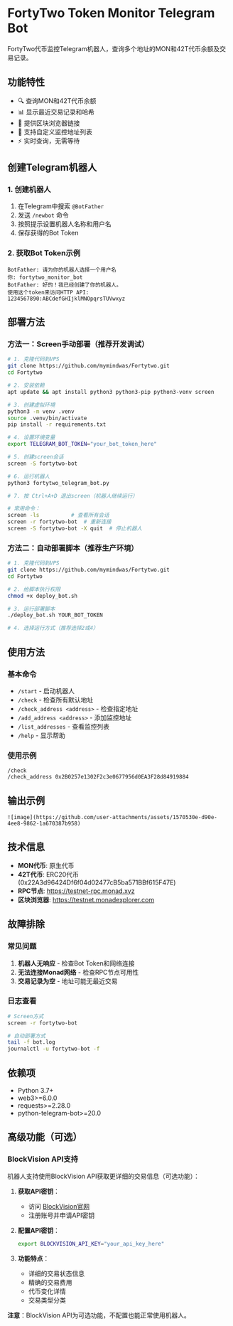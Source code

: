 # FortyTwo Token Monitor Telegram Bot

FortyTwo代币监控Telegram机器人，查询多个地址的MON和42T代币余额及交易记录。

## 功能特性

- 🔍 查询MON和42T代币余额
- 📊 显示最近交易记录和哈希
- 🔗 提供区块浏览器链接
- 👤 支持自定义监控地址列表
- ⚡ 实时查询，无需等待

## 创建Telegram机器人

### 1. 创建机器人
1. 在Telegram中搜索 `@BotFather`
2. 发送 `/newbot` 命令
3. 按照提示设置机器人名称和用户名
4. 保存获得的Bot Token

### 2. 获取Bot Token示例
```
BotFather: 请为你的机器人选择一个用户名
你: fortytwo_monitor_bot
BotFather: 好的！我已经创建了你的机器人。
使用这个token来访问HTTP API:
1234567890:ABCdefGHIjklMNOpqrsTUVwxyz
```

## 部署方法

### 方法一：Screen手动部署（推荐开发调试）

```bash
# 1. 克隆代码到VPS
git clone https://github.com/mymindwas/Fortytwo.git
cd Fortytwo

# 2. 安装依赖
apt update && apt install python3 python3-pip python3-venv screen

# 3. 创建虚拟环境
python3 -m venv .venv
source .venv/bin/activate
pip install -r requirements.txt

# 4. 设置环境变量
export TELEGRAM_BOT_TOKEN="your_bot_token_here"

# 5. 创建screen会话
screen -S fortytwo-bot

# 6. 运行机器人
python3 fortytwo_telegram_bot.py

# 7. 按 Ctrl+A+D 退出screen（机器人继续运行）

# 常用命令：
screen -ls          # 查看所有会话
screen -r fortytwo-bot  # 重新连接
screen -S fortytwo-bot -X quit  # 停止机器人
```

### 方法二：自动部署脚本（推荐生产环境）

```bash
# 1. 克隆代码到VPS
git clone https://github.com/mymindwas/Fortytwo.git
cd Fortytwo

# 2. 给脚本执行权限
chmod +x deploy_bot.sh

# 3. 运行部署脚本
./deploy_bot.sh YOUR_BOT_TOKEN

# 4. 选择运行方式（推荐选择2或4）
```

## 使用方法

### 基本命令
- `/start` - 启动机器人
- `/check` - 检查所有默认地址
- `/check_address <address>` - 检查指定地址
- `/add_address <address>` - 添加监控地址
- `/list_addresses` - 查看监控列表
- `/help` - 显示帮助

### 使用示例
```
/check
/check_address 0x2B0257e1302F2c3e0677956d0EA3F28d84919884
```

## 输出示例

```
![image](https://github.com/user-attachments/assets/1570530e-d90e-4ee8-9862-1a670387b958)

```

## 技术信息

- **MON代币**: 原生代币
- **42T代币**: ERC20代币 (0x22A3d96424Df6f04d02477cB5ba571BBf615F47E)
- **RPC节点**: https://testnet-rpc.monad.xyz
- **区块浏览器**: https://testnet.monadexplorer.com

## 故障排除

### 常见问题
1. **机器人无响应** - 检查Bot Token和网络连接
2. **无法连接Monad网络** - 检查RPC节点可用性
3. **交易记录为空** - 地址可能无最近交易

### 日志查看
```bash
# Screen方式
screen -r fortytwo-bot

# 自动部署方式
tail -f bot.log
journalctl -u fortytwo-bot -f
```

## 依赖项

- Python 3.7+
- web3>=6.0.0
- requests>=2.28.0
- python-telegram-bot>=20.0

## 高级功能（可选）

### BlockVision API支持
机器人支持使用BlockVision API获取更详细的交易信息（可选功能）：

1. **获取API密钥**：
   - 访问 [BlockVision官网](https://blockvision.org)
   - 注册账号并申请API密钥

2. **配置API密钥**：
   ```bash
   export BLOCKVISION_API_KEY="your_api_key_here"
   ```

3. **功能特点**：
   - 详细的交易状态信息
   - 精确的交易费用
   - 代币变化详情
   - 交易类型分类

**注意**：BlockVision API为可选功能，不配置也能正常使用机器人。 
